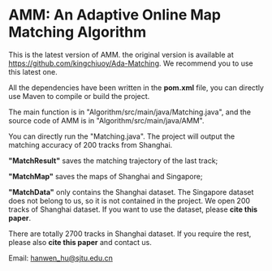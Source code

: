 # AMM: An Adaptive Online Map Matching Algorithm

This is the latest version of AMM. the original version is available at https://github.com/kingchiuoy/Ada-Matching. We recommend you to use this latest one.

All the dependencies have been written in the **pom.xml** file, you can directly use Maven to compile or build the project.

The main function is in "Algorithm/src/main/java/Matching.java", and the source code of AMM is in "Algorithm/src/main/java/AMM".

You can directly run the "Matching.java". The project will output the matching accuracy of 200 tracks from Shanghai. 

**"MatchResult"** saves the matching trajectory of the last track;

**"MatchMap"** saves the maps of Shanghai and Singapore;

**"MatchData"** only contains the Shanghai dataset. The Singapore dataset does not belong to us, so it is not contained in the project.
We open 200 tracks of Shanghai dataset. If you want to use the dataset, please **cite this paper**. 

There are totally 2700 tracks in Shanghai dataset. If you require the rest, please also **cite this paper** and contact us.

Email: hanwen_hu@sjtu.edu.cn
